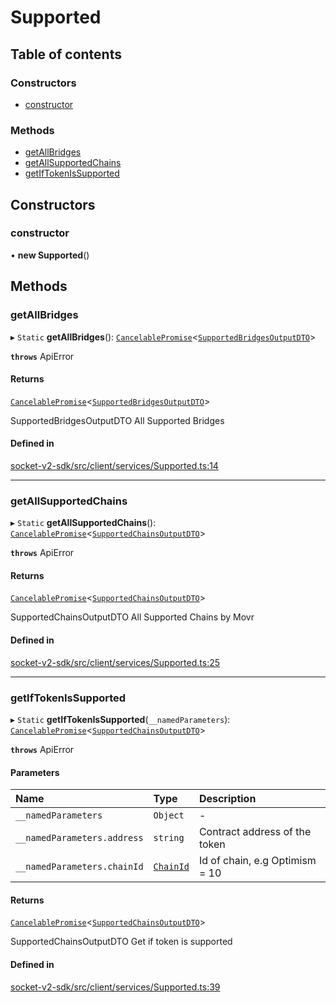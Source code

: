 # Supported

## Table of contents

### Constructors

- [constructor](Supported.md#constructor)

### Methods

- [getAllBridges](Supported.md#getallbridges)
- [getAllSupportedChains](Supported.md#getallsupportedchains)
- [getIfTokenIsSupported](Supported.md#getiftokenissupported)

## Constructors

### constructor

• **new Supported**()

## Methods

### getAllBridges

▸ `Static` **getAllBridges**(): [`CancelablePromise`](../client/CancelablePromise.md)<[`SupportedBridgesOutputDTO`](../types.md#supportedbridgesoutputdto)\>

**`throws`** ApiError

#### Returns

[`CancelablePromise`](../client/CancelablePromise.md)<[`SupportedBridgesOutputDTO`](../types.md#supportedbridgesoutputdto)\>

SupportedBridgesOutputDTO All Supported Bridges

#### Defined in

[socket-v2-sdk/src/client/services/Supported.ts:14](https://github.com/rugamoto/socket-v2-sdk/blob/91d9fe3/src/client/services/Supported.ts#L14)

---

### getAllSupportedChains

▸ `Static` **getAllSupportedChains**(): [`CancelablePromise`](../client/CancelablePromise.md)<[`SupportedChainsOutputDTO`](../types.md#supportedchainsoutputdto)\>

**`throws`** ApiError

#### Returns

[`CancelablePromise`](../client/CancelablePromise.md)<[`SupportedChainsOutputDTO`](../types.md#supportedchainsoutputdto)\>

SupportedChainsOutputDTO All Supported Chains by Movr

#### Defined in

[socket-v2-sdk/src/client/services/Supported.ts:25](https://github.com/rugamoto/socket-v2-sdk/blob/91d9fe3/src/client/services/Supported.ts#L25)

---

### getIfTokenIsSupported

▸ `Static` **getIfTokenIsSupported**(`__namedParameters`): [`CancelablePromise`](../client/CancelablePromise.md)<[`SupportedChainsOutputDTO`](../types.md#supportedchainsoutputdto)\>

**`throws`** ApiError

#### Parameters

| Name                        | Type                             | Description                    |
| :-------------------------- | :------------------------------- | :----------------------------- |
| `__namedParameters`         | `Object`                         | -                              |
| `__namedParameters.address` | `string`                         | Contract address of the token  |
| `__namedParameters.chainId` | [`ChainId`](../enums/ChainId.md) | Id of chain, e.g Optimism = 10 |

#### Returns

[`CancelablePromise`](../client/CancelablePromise.md)<[`SupportedChainsOutputDTO`](../types.md#supportedchainsoutputdto)\>

SupportedChainsOutputDTO Get if token is supported

#### Defined in

[socket-v2-sdk/src/client/services/Supported.ts:39](https://github.com/rugamoto/socket-v2-sdk/blob/91d9fe3/src/client/services/Supported.ts#L39)
